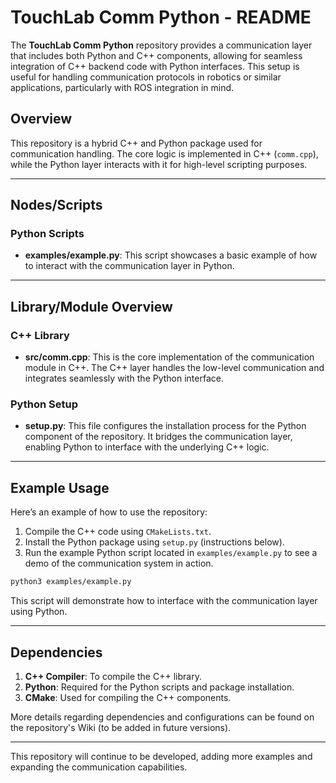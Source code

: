# TouchLab Comm Python - README

The **TouchLab Comm Python** repository provides a communication layer that includes both Python and C++ components, allowing for seamless integration of C++ backend code with Python interfaces. This setup is useful for handling communication protocols in robotics or similar applications, particularly with ROS integration in mind.

## Overview

This repository is a hybrid C++ and Python package used for communication handling. The core logic is implemented in C++ (`comm.cpp`), while the Python layer interacts with it for high-level scripting purposes.

---

## Nodes/Scripts

### Python Scripts
- **examples/example.py**: This script showcases a basic example of how to interact with the communication layer in Python.

---

## Library/Module Overview

### C++ Library
- **src/comm.cpp**: This is the core implementation of the communication module in C++. The C++ layer handles the low-level communication and integrates seamlessly with the Python interface.

### Python Setup
- **setup.py**: This file configures the installation process for the Python component of the repository. It bridges the communication layer, enabling Python to interface with the underlying C++ logic.

---

## Example Usage

Here’s an example of how to use the repository:

1. Compile the C++ code using `CMakeLists.txt`.
2. Install the Python package using `setup.py` (instructions below).
3. Run the example Python script located in `examples/example.py` to see a demo of the communication system in action.

```bash
python3 examples/example.py
```

This script will demonstrate how to interface with the communication layer using Python.

---

## Dependencies

1. **C++ Compiler**: To compile the C++ library.
2. **Python**: Required for the Python scripts and package installation.
3. **CMake**: Used for compiling the C++ components.

More details regarding dependencies and configurations can be found on the repository's Wiki (to be added in future versions).

---

This repository will continue to be developed, adding more examples and expanding the communication capabilities.
